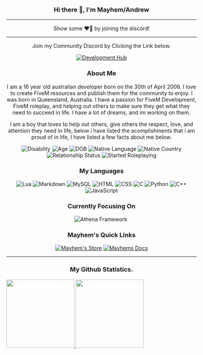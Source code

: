 <div align="center">

### Hi there 👋, I'm Mayhem/Andrew

---

Show some ❤️‍🔥 by joining the discord!

---


Join my Community Discord by Clicking the Link below.

[![Development Hub](https://img.shields.io/badge/Click%20To%20Join-Mayhem's%20Development%20Hub-critical?style=for-the-badge)](https://discord.gg/ZjSEW4F7ZQ)



### About Me
I am a 16 year old australian developer born on the 30th of April 2006. I love to create FiveM resources and publish them for the community to enjoy. I was born in Queensland, Australia. I have a passion for FiveM Development, FiveM roleplay, and helping out others to make sure they get what they need to succeed in life. I have a lot of dreams, and im working on them.
  
I am a boy that loves to help out others, give others the respect, love, and attention they need in life, below i have listed the acomplishments that i am proud of in life, I have listed a few facts about me below.

![Disability](https://img.shields.io/badge/Disability-Autistic-blue?style=for-the-badge)
![Age](https://img.shields.io/badge/Age-16%20years%20old-blue?style=for-the-badge)
![DOB](https://img.shields.io/badge/Date%20of%20Birth-April%2030th%202006-blue?style=for-the-badge)
![Native Language](https://img.shields.io/badge/Native%20Language-English-blue?style=for-the-badge)
![Native Country](https://img.shields.io/badge/Native%20Country-Australia-blue?style=for-the-badge)
![Relationship Status](https://img.shields.io/badge/Relationship%20Status-In%20a%20Relationship-blue?style=for-the-badge)
![Started Roleplaying](https://img.shields.io/badge/Roleplaying%20Since-2019-blue?style=for-the-badge)




### My Languages
![Lua](https://img.shields.io/badge/Language-Lua-critical?style=for-the-badge)
![Markdown](https://img.shields.io/badge/Language-Markdown-critical?style=for-the-badge)
![MySQL](https://img.shields.io/badge/Language-MySQL-critical?style=for-the-badge)
![HTML](https://img.shields.io/badge/Language-HTML-critical?style=for-the-badge)
![CSS](https://img.shields.io/badge/Language-CSS-critical?style=for-the-badge)
![C](https://img.shields.io/badge/Language-C-critical?style=for-the-badge)
![Python](https://img.shields.io/badge/Language-Python-critical?style=for-the-badge)
![C++](https://img.shields.io/badge/Language-C++-critical?style=for-the-badge)
![JavaScript](https://img.shields.io/badge/Language-JavaScript-critical?style=for-the-badge)


### Currently Focusing On
![Athena Framework](https://img.shields.io/badge/Resource-Athenas%20Framework-blue?style=for-the-badge)&nbsp;

### Mayhem's Quick Links
[![Mayhem's Store](https://img.shields.io/badge/Link-Mayhem's%20Development%20Store-purple?style=for-the-badge&logo=google-chrome)](https://mayhemdevelopment.tebex.io)
[![Mayhems Docs](https://img.shields.io/badge/Link-Mayhem's%20Development%20Docs-purple?style=for-the-badge&logo=google-chrome)](https://mayhemdevelopment.gitbook.io/mayhem-development-docs)

---
### My Github Statistics.
<p align="left">
<a href="https://github.com/MayhemStudios">
  <img height="180em" src="https://github-readme-stats-eight-theta.vercel.app/api?username=mayhemstudios&show_icons=true&theme=react&include_all_commits=true&count_private=true"/>
  <img height="180em" src="https://github-readme-stats-eight-theta.vercel.app/api/top-langs/?username=mayhemstudios&layout=compact&langs_count=8&theme=react"/>
</a>
</p>

</div>
